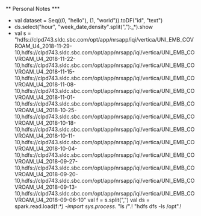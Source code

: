 
** Personal Notes ***
- val dataset = Seq((0, "hello"), (1, "world")).toDF("id", "text")
- ds.select("hour", "week_date,density".split(","):_*).show
- val s = "hdfs://clpd743.sldc.sbc.com/opt/app/nrsapp/iqi/vertica/UNI_EMB_COVROAM_U4_2018-11-29-10,hdfs://clpd743.sldc.sbc.com/opt/app/nrsapp/iqi/vertica/UNI_EMB_COVROAM_U4_2018-11-22-10,hdfs://clpd743.sldc.sbc.com/opt/app/nrsapp/iqi/vertica/UNI_EMB_COVROAM_U4_2018-11-15-10,hdfs://clpd743.sldc.sbc.com/opt/app/nrsapp/iqi/vertica/UNI_EMB_COVROAM_U4_2018-11-08-10,hdfs://clpd743.sldc.sbc.com/opt/app/nrsapp/iqi/vertica/UNI_EMB_COVROAM_U4_2018-11-01-10,hdfs://clpd743.sldc.sbc.com/opt/app/nrsapp/iqi/vertica/UNI_EMB_COVROAM_U4_2018-10-25-10,hdfs://clpd743.sldc.sbc.com/opt/app/nrsapp/iqi/vertica/UNI_EMB_COVROAM_U4_2018-10-18-10,hdfs://clpd743.sldc.sbc.com/opt/app/nrsapp/iqi/vertica/UNI_EMB_COVROAM_U4_2018-10-11-10,hdfs://clpd743.sldc.sbc.com/opt/app/nrsapp/iqi/vertica/UNI_EMB_COVROAM_U4_2018-10-04-10,hdfs://clpd743.sldc.sbc.com/opt/app/nrsapp/iqi/vertica/UNI_EMB_COVROAM_U4_2018-09-27-10,hdfs://clpd743.sldc.sbc.com/opt/app/nrsapp/iqi/vertica/UNI_EMB_COVROAM_U4_2018-09-20-10,hdfs://clpd743.sldc.sbc.com/opt/app/nrsapp/iqi/vertica/UNI_EMB_COVROAM_U4_2018-09-13-10,hdfs://clpd743.sldc.sbc.com/opt/app/nrsapp/iqi/vertica/UNI_EMB_COVROAM_U4_2018-09-06-10"
 val f = s.split(",")
val ds = spark.read.load(f:_*)
-import sys.process._
"ls /".!
 "hdfs dfs -ls /opt".!

